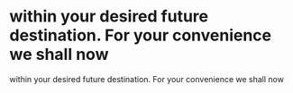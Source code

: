 # within your desired future destination. For your convenience we shall now

within your desired future destination. For your convenience we shall now